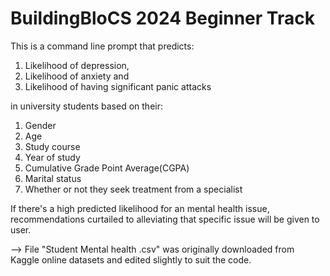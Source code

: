 # BuildingBloCS 2024 Beginner Track 

This is a command line prompt that predicts:
1. Likelihood of depression,
2. Likelihood of anxiety and
3. Likelihood of having significant panic attacks

in university students based on their:
1. Gender 
2. Age
3. Study course
4. Year of study
5. Cumulative Grade Point Average(CGPA)
6. Marital status
7. Whether or not they seek treatment from a specialist


If there's a high predicted likelihood for an mental health issue, recommendations curtailed to alleviating that specific issue will be given to user.

--> File "Student Mental health .csv" was originally downloaded from Kaggle online datasets and edited slightly to suit the code. 
